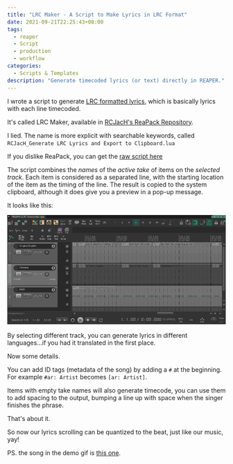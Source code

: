 ```yaml
---
title: "LRC Maker - A Script to Make Lyrics in LRC Format"
date: 2021-09-21T22:25:43+08:00
tags: 
  - reaper
  - Script
  - production
  - workflow
categories:
  - Scripts & Templates
description: "Generate timecoded lyrics (or text) directly in REAPER."
---
```


I wrote a script to generate [LRC formatted lyrics](https://en.wikipedia.org/wiki/LRC_(file_format)),
which is basically lyrics with each line timecoded.

It's called LRC Maker,
available in [RCJacH's ReaPack Repository](https://github.com/RCJacH/ReaScripts).

I lied.
The name is more explicit with searchable keywords,
called `RCJacH_Generate LRC Lyrics and Export to Clipboard.lua`

If you dislike ReaPack,
you can get the [raw script here](https://raw.githubusercontent.com/RCJacH/ReaScripts/master/Lua/Various/RCJacH_Generate%20LRC%20Lyrics%20and%20Export%20to%20Clipboard.lua)

The script combines the *names* of the *active take* of items on the *selected track*.
Each item is considered as a separated line,
with the starting location of the item as the timing of the line.
The result is copied to the system clipboard,
although it does give you a preview in a pop-up message.

It looks like this:

![Select track containing desired lyrics and run the script to generate LRC lyrics](/img/Content/REAPER/LRC_demonstration.gif)

By selecting different track,
you can generate lyrics in different languages...if you had it translated in the first place.

Now some details.

You can add ID tags (metadata of the song)
by adding a `#` at the beginning.
For example `#ar: Artist` becomes `[ar: Artist]`.

Items with empty take names will also generate timecode,
you can use them to add spacing to the output,
bumping a line up with space when the singer finishes the phrase.

That's about it.

So now our lyrics scrolling can be quantized to the beat,
just like our music,
yay!

PS. the song in the demo gif is [this one](https://rcappella.bandcamp.com/track/a-quest-for-vocal-harmony).
